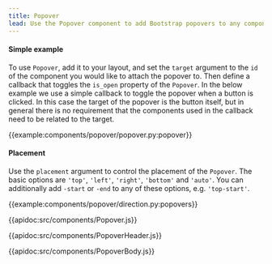 ```yaml
---
title: Popover
lead: Use the Popover component to add Bootstrap popovers to any component in your app.
---
```


#### Simple example

To use `Popover`, add it to your layout, and set the `target` argument to the `id` of the component you would like to attach the popover to. Then define a callback that toggles the `is_open` property of the `Popover`. In the below example we use a simple callback to toggle the popover when a button is clicked. In this case the target of the popover is the button itself, but in general there is no requirement that the components used in the callback need to be related to the target.

{{example:components/popover/popover.py:popover}}

#### Placement

Use the `placement` argument to control the placement of the `Popover`. The basic options are `'top'`, `'left'`, `'right'`, `'bottom'` and `'auto'`. You can additionally add `-start` or `-end` to any of these options, e.g. `'top-start'`.

{{example:components/popover/direction.py:popovers}}

{{apidoc:src/components/Popover.js}}

{{apidoc:src/components/PopoverHeader.js}}

{{apidoc:src/components/PopoverBody.js}}
